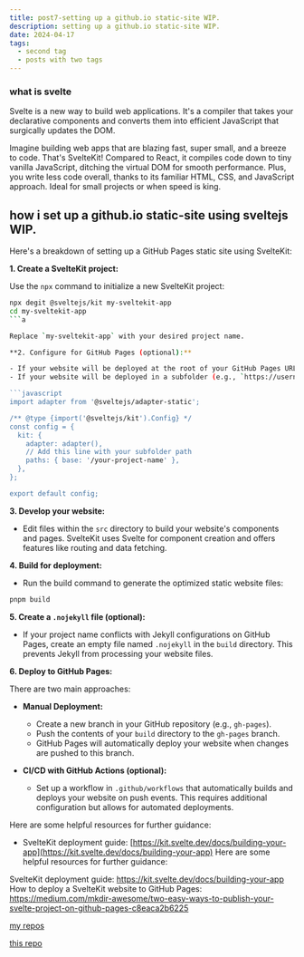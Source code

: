 ```yaml
---
title: post7-setting up a github.io static-site WIP.
description: setting up a github.io static-site WIP.
date: 2024-04-17
tags:
  - second tag
  - posts with two tags
---
```


### what is svelte

Svelte is a new way to build web applications. It's a compiler that takes your declarative components and converts them into efficient JavaScript that surgically updates the DOM.

Imagine building web apps that are blazing fast, super small, and a breeze to code. That's SvelteKit! Compared to React, it compiles code down to tiny vanilla JavaScript, ditching the virtual DOM for smooth performance. Plus, you write less code overall, thanks to its familiar HTML, CSS, and JavaScript approach. Ideal for small projects or when speed is king.

## how i set up a github.io static-site using sveltejs WIP.

Here's a breakdown of setting up a GitHub Pages static site using SvelteKit:

**1. Create a SvelteKit project:**

Use the `npx` command to initialize a new SvelteKit project:

```bash
npx degit @sveltejs/kit my-sveltekit-app
cd my-sveltekit-app
```a

Replace `my-sveltekit-app` with your desired project name.

**2. Configure for GitHub Pages (optional):**

- If your website will be deployed at the root of your GitHub Pages URL (e.g., `https://username.github.io`), no configuration is needed.
- If your website will be deployed in a subfolder (e.g., `https://username.github.io/your-project-name`), you'll need to adjust the base path in `svelte.config.js`:

```javascript
import adapter from '@sveltejs/adapter-static';

/** @type {import('@sveltejs/kit').Config} */
const config = {
  kit: {
    adapter: adapter(),
    // Add this line with your subfolder path
    paths: { base: '/your-project-name' },
  },
};

export default config;
```

**3. Develop your website:**

- Edit files within the `src` directory to build your website's components and pages. SvelteKit uses Svelte for component creation and offers features like routing and data fetching.

**4. Build for deployment:**

- Run the build command to generate the optimized static website files:

```bash
pnpm build
```

**5. Create a `.nojekyll` file (optional):**

- If your project name conflicts with Jekyll configurations on GitHub Pages, create an empty file named `.nojekyll` in the `build` directory. This prevents Jekyll from processing your website files.

**6. Deploy to GitHub Pages:**

There are two main approaches:

  - **Manual Deployment:**
    - Create a new branch in your GitHub repository (e.g., `gh-pages`).
    - Push the contents of your `build` directory to the `gh-pages` branch.
    - GitHub Pages will automatically deploy your website when changes are pushed to this branch.

  - **CI/CD with GitHub Actions (optional):**
    - Set up a workflow in `.github/workflows` that automatically builds and deploys your website on push events. This requires additional configuration but allows for automated deployments.

Here are some helpful resources for further guidance:

- SvelteKit deployment guide: [https://kit.svelte.dev/docs/building-your-app](https://kit.svelte.dev/docs/building-your-app)
Here are some helpful resources for further guidance:

SvelteKit deployment guide: https://kit.svelte.dev/docs/building-your-app
How to deploy a SvelteKit website to GitHub Pages: https://medium.com/mkdir-awesome/two-easy-ways-to-publish-your-svelte-project-on-github-pages-c8eaca2b6225

[my repos](https://github.com/douglasjsmith404/)

[this repo](https://github.com/douglasjsmith404/eleventy-base-blog)

